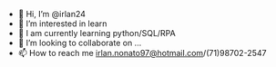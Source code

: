 - 👋 Hi, I’m @irlan24
- 👀 I’m interested in learn
- 🌱 I am currently learning python/SQL/RPA
- 💞️ I’m looking to collaborate on ...
- 📫 How to reach me irlan.nonato97@hotmail.com/(71)98702-2547

<!---
irlan24/irlan24 is a ✨ special ✨ repository because its `README.md` (this file) appears on your GitHub profile.
You can click the Preview link to take a look at your changes.
--->
